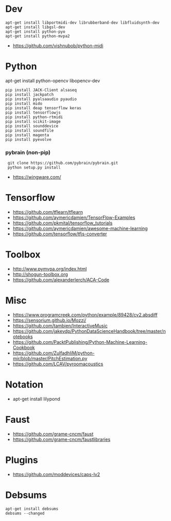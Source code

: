 # Dev

```
apt-get install libportmidi-dev librubberband-dev libfluidsynth-dev 
apt-get install libgsl-dev 
apt-get install python-pyo
apt-get install python-mvpa2
```

- https://github.com/vishnubob/python-midi

# Python

apt-get install python-opencv libopencv-dev

```
pip install JACK-Client alsaseq 
pip install jackpatch
pip install pyalsaaudio pyaudio 
pip install mido 
pip install deap tensorflow keras 
pip install tensorflowjs
pip install python-rtmidi
pip install scikit-image
pip install sounddevice
pip install soundfile
pip install magenta
pip install pyevolve
```

### pybrain (non-pip)

```
 git clone https://github.com/pybrain/pybrain.git
 python setup.py install
 ```
 
- https://wingware.com/

# Tensorflow

- https://github.com/tflearn/tflearn
- https://github.com/aymericdamien/TensorFlow-Examples
- https://github.com/pkmital/tensorflow_tutorials
- https://github.com/aymericdamien/awesome-machine-learning
- https://github.com/tensorflow/tfjs-converter

# Toolbox 

- http://www.pymvpa.org/index.html
- http://shogun-toolbox.org
- https://github.com/alexanderlerch/ACA-Code

# Misc

- https://www.programcreek.com/python/example/89428/cv2.absdiff
- https://sensorium.github.io/Mozzi/
- https://github.com/tambien/InteractiveMusic
- https://github.com/jakevdp/PythonDataScienceHandbook/tree/master/notebooks
- https://github.com/PacktPublishing/Python-Machine-Learning-Cookbook
- https://github.com/ZulfadhliM/python-mir/blob/master/PitchEstimation.py
- https://github.com/LCAV/pyroomacoustics

# Notation

 - apt-get install lilypond
 
# Faust

- https://github.com/grame-cncm/faust
- https://github.com/grame-cncm/faustlibraries

# Plugins

- https://github.com/moddevices/caps-lv2

# Debsums

```
apt-get install debsums 
debsums --changed
```
